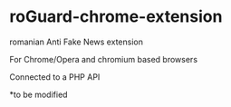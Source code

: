 # roGuard-chrome-extension
romanian Anti Fake News extension

For Chrome/Opera and chromium based browsers

Connected to a PHP API


*to be modified
